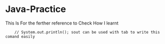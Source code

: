# Java-Practice
This Is For the ferther reference to Check How I learnt 

        // System.out.println(); sout can be used with tab to write this comand easily
